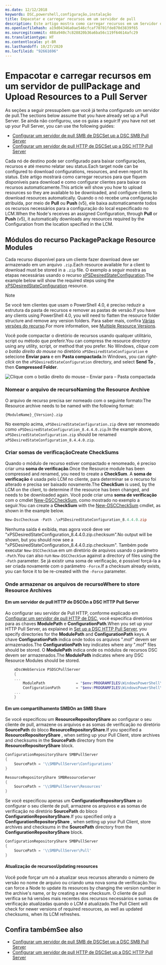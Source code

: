 ```yaml
---
ms.date: 12/12/2018
keywords: DSC,powershell,configuração,instalação
title: Empacotar e carregar recursos em um servidor de pull
description: Este artigo mostra como carregar recursos em um Servidor de Pull para que eles possam ser baixados pelas configurações nos nós gerenciados pela DSC.
ms.openlocfilehash: a19d04346a0ae546cfcaf70701fde870d3839f65
ms.sourcegitcommit: 488a940c7c828820b36a6ba56c119f64614afc29
ms.translationtype: HT
ms.contentlocale: pt-BR
ms.lasthandoff: 10/27/2020
ms.locfileid: "92661696"
---
```

# <a name="package-and-upload-resources-to-a-pull-server"></a><span data-ttu-id="40c0c-104">Empacotar e carregar recursos em um servidor de pull</span><span class="sxs-lookup"><span data-stu-id="40c0c-104">Package and Upload Resources to a Pull Server</span></span>

<span data-ttu-id="40c0c-105">As seções a seguir pressupõem que você já tenha configurado um servidor de pull.</span><span class="sxs-lookup"><span data-stu-id="40c0c-105">The sections below assume that you have already set up a Pull Server.</span></span> <span data-ttu-id="40c0c-106">Se ainda não configurou, use os guias a seguir:</span><span class="sxs-lookup"><span data-stu-id="40c0c-106">If you have not set up your Pull Server, you can use the following guides:</span></span>

- [<span data-ttu-id="40c0c-107">Configurar um servidor de pull SMB de DSC</span><span class="sxs-lookup"><span data-stu-id="40c0c-107">Set up a DSC SMB Pull Server</span></span>](pullServerSmb.md)
- [<span data-ttu-id="40c0c-108">Configurar um servidor de pull HTTP de DSC</span><span class="sxs-lookup"><span data-stu-id="40c0c-108">Set up a DSC HTTP Pull Server</span></span>](pullServer.md)

<span data-ttu-id="40c0c-109">Cada nó de destino pode ser configurado para baixar configurações, recursos e até mesmo relatar seu status.</span><span class="sxs-lookup"><span data-stu-id="40c0c-109">Each target node can be configured to download configurations, resources, and even report its status.</span></span> <span data-ttu-id="40c0c-110">Este artigo mostrará como carregar recursos para que fiquem disponíveis para download e como configurar clientes para baixar os recursos automaticamente.</span><span class="sxs-lookup"><span data-stu-id="40c0c-110">This article will show you how to upload resources so they are available to be downloaded, and configure clients to download resources automatically.</span></span> <span data-ttu-id="40c0c-111">Quando o nó recebe uma configuração atribuída, por meio de **Pull** ou **Push** (v5), ele baixa automaticamente todos os recursos necessários para a configuração do local especificado no LCM.</span><span class="sxs-lookup"><span data-stu-id="40c0c-111">When the Node's receives an assigned Configuration, through **Pull** or **Push** (v5), it automatically downloads any resources required by the Configuration from the location specified in the LCM.</span></span>

## <a name="package-resource-modules"></a><span data-ttu-id="40c0c-112">Módulos do recurso Package</span><span class="sxs-lookup"><span data-stu-id="40c0c-112">Package Resource Modules</span></span>

<span data-ttu-id="40c0c-113">Cada recurso disponível para um cliente fazer download deve ser armazenado em um arquivo `.zip`.</span><span class="sxs-lookup"><span data-stu-id="40c0c-113">Each resource available for a client to download must be stored in a `.zip` file.</span></span> <span data-ttu-id="40c0c-114">O exemplo a seguir mostra as etapas necessárias usando o recurso [xPSDesiredStateConfiguration](https://www.powershellgallery.com/packages/xPSDesiredStateConfiguration/8.4.0.0).</span><span class="sxs-lookup"><span data-stu-id="40c0c-114">The example below will show the required steps using the [xPSDesiredStateConfiguration](https://www.powershellgallery.com/packages/xPSDesiredStateConfiguration/8.4.0.0) resource.</span></span>

> [!NOTE]
> <span data-ttu-id="40c0c-115">Se você tem clientes que usam o PowerShell 4.0, é preciso reduzir a estrutura da pasta de recursos e remover as pastas de versão.</span><span class="sxs-lookup"><span data-stu-id="40c0c-115">If you have any clients using PowerShell 4.0, you will need to flatten the resource folder structure and remove any version folders.</span></span> <span data-ttu-id="40c0c-116">Para saber mais, confira [Várias versões do recurso](../configurations/import-dscresource.md#multiple-resource-versions).</span><span class="sxs-lookup"><span data-stu-id="40c0c-116">For more information, see [Multiple Resource Versions](../configurations/import-dscresource.md#multiple-resource-versions).</span></span>

<span data-ttu-id="40c0c-117">Você pode compactar o diretório de recursos usando qualquer utilitário, script ou método que preferir.</span><span class="sxs-lookup"><span data-stu-id="40c0c-117">You can compress the resource directory using any utility, script, or method that you prefer.</span></span> <span data-ttu-id="40c0c-118">No Windows, _clique com o botão direito do mouse_ no diretório `xPSDesiredStateConfiguration` e selecione **Enviar para** e em **Pasta compactada**.</span><span class="sxs-lookup"><span data-stu-id="40c0c-118">In Windows, you can _right-click_ on the `xPSDesiredStateConfiguration` directory, and select **Send To** , then **Compressed Folder**.</span></span>

![Clique com o botão direito do mouse – Enviar para – Pasta compactada](media/package-upload-resources/right-click.gif)

### <a name="naming-the-resource-archive"></a><span data-ttu-id="40c0c-120">Nomear o arquivo de recurso</span><span class="sxs-lookup"><span data-stu-id="40c0c-120">Naming the Resource Archive</span></span>

<span data-ttu-id="40c0c-121">O arquivo de recurso precisa ser nomeado com o seguinte formato:</span><span class="sxs-lookup"><span data-stu-id="40c0c-121">The Resource archive needs to be named with the following format:</span></span>

```
{ModuleName}_{Version}.zip
```

<span data-ttu-id="40c0c-122">No exemplo acima, `xPSDesiredStateConfiguration.zip` deve ser renomeado como `xPSDesiredStateConfiguration_8.4.4.0.zip`.</span><span class="sxs-lookup"><span data-stu-id="40c0c-122">In the example above, `xPSDesiredStateConfiguration.zip` should be renamed `xPSDesiredStateConfiguration_8.4.4.0.zip`.</span></span>

### <a name="create-checksums"></a><span data-ttu-id="40c0c-123">Criar somas de verificação</span><span class="sxs-lookup"><span data-stu-id="40c0c-123">Create CheckSums</span></span>

<span data-ttu-id="40c0c-124">Quando o módulo de recurso estiver compactado e renomeado, é preciso criar uma **soma de verificação**.</span><span class="sxs-lookup"><span data-stu-id="40c0c-124">Once the Resource module has been compressed and renamed, you need to create a **CheckSum**.</span></span> <span data-ttu-id="40c0c-125">A **soma de verificação** é usada pelo LCM no cliente, para determinar se o recurso foi alterado e precisa ser baixado novamente.</span><span class="sxs-lookup"><span data-stu-id="40c0c-125">The **CheckSum** is used, by the LCM on the client, to determine if the resource has been changed, and needs to be downloaded again.</span></span> <span data-ttu-id="40c0c-126">Você pode criar uma **soma de verificação** com o cmdlet [New-DSCCheckSum](/powershell/module/PSDesiredStateConfiguration/New-DSCCheckSum), como mostrado no exemplo a seguir.</span><span class="sxs-lookup"><span data-stu-id="40c0c-126">You can create a **CheckSum** with the [New-DSCCheckSum](/powershell/module/PSDesiredStateConfiguration/New-DSCCheckSum) cmdlet, as shown in the example below.</span></span>

```powershell
New-DscChecksum -Path .\xPSDesiredStateConfiguration_8.4.4.0.zip
```

<span data-ttu-id="40c0c-127">Nenhuma saída é exibida, mas agora você deve ver "xPSDesiredStateConfiguration_8.4.4.0.zip.checksum".</span><span class="sxs-lookup"><span data-stu-id="40c0c-127">No output will be shown, but you should now see a "xPSDesiredStateConfiguration_8.4.4.0.zip.checksum".</span></span> <span data-ttu-id="40c0c-128">Também pode executar `New-DSCCheckSum` em um diretório de arquivos usando o parâmetro `-Path`.</span><span class="sxs-lookup"><span data-stu-id="40c0c-128">You can also run `New-DSCCheckSum` against a directory of files using the `-Path` parameter.</span></span> <span data-ttu-id="40c0c-129">Se já existir uma soma de verificação, é possível forçá-la a ser criada novamente com o parâmetro `-Force`.</span><span class="sxs-lookup"><span data-stu-id="40c0c-129">If a checksum already exists, you can force it to be re-created with the `-Force` parameter.</span></span>

### <a name="where-to-store-resource-archives"></a><span data-ttu-id="40c0c-130">Onde armazenar os arquivos de recurso</span><span class="sxs-lookup"><span data-stu-id="40c0c-130">Where to store Resource Archives</span></span>

#### <a name="on-a-dsc-http-pull-server"></a><span data-ttu-id="40c0c-131">Em um servidor de pull HTTP de DSC</span><span class="sxs-lookup"><span data-stu-id="40c0c-131">On a DSC HTTP Pull Server</span></span>

<span data-ttu-id="40c0c-132">Ao configurar seu servidor de Pull HTTP, conforme explicado em [Configurar um servidor de pull HTTP de DSC](pullServer.md), você especifica diretórios para as chaves **ModulePath** e **ConfigurationPath**.</span><span class="sxs-lookup"><span data-stu-id="40c0c-132">When you set up your HTTP Pull Server, as explained in [Set up a DSC HTTP Pull Server](pullServer.md), you specify directories for the **ModulePath** and **ConfigurationPath** keys.</span></span> <span data-ttu-id="40c0c-133">A chave **ConfigurationPath** indica onde todos os arquivos ".mof" devem ser armazenados.</span><span class="sxs-lookup"><span data-stu-id="40c0c-133">The **ConfigurationPath** key indicates where any ".mof" files should be stored.</span></span> <span data-ttu-id="40c0c-134">O **ModulePath** indica onde os módulos de recursos DSC devem ser armazenados.</span><span class="sxs-lookup"><span data-stu-id="40c0c-134">The **ModulePath** indicates where any DSC Resource Modules should be stored.</span></span>

```powershell
    xDscWebService PSDSCPullServer
    {
    ...
        ModulePath              = "$env:PROGRAMFILES\WindowsPowerShell\DscService\Modules"
        ConfigurationPath       = "$env:PROGRAMFILES\WindowsPowerShell\DscService\Configuration"
    ...
    }

```

#### <a name="on-an-smb-share"></a><span data-ttu-id="40c0c-135">Em um compartilhamento SMB</span><span class="sxs-lookup"><span data-stu-id="40c0c-135">On an SMB Share</span></span>

<span data-ttu-id="40c0c-136">Se você especificou um **ResourceRepositoryShare** ao configurar o seu cliente de pull, armazene os arquivos e as somas de verificação no diretório **SourcePath** do bloco **ResourceRepositoryShare**.</span><span class="sxs-lookup"><span data-stu-id="40c0c-136">If you specified a **ResourceRepositoryShare** , when setting up your Pull Client, store archives and checksums in the **SourcePath** directory from the **ResourceRepositoryShare** block.</span></span>

```powershell
ConfigurationRepositoryShare SMBPullServer
{
    SourcePath = '\\SMBPullServer\Configurations'
}

ResourceRepositoryShare SMBResourceServer
{
    SourcePath = '\\SMBPullServer\Resources'
}
```

<span data-ttu-id="40c0c-137">Se você especificou apenas um **ConfigurationRepositoryShare** ao configurar o seu cliente de pull, armazene os arquivos e as somas de verificação no diretório **SourcePath** do bloco **ConfigurationRepositoryShare**.</span><span class="sxs-lookup"><span data-stu-id="40c0c-137">If you specified only a **ConfigurationRepositoryShare** , when setting up your Pull Client, store archives and checksums in the **SourcePath** directory from the **ConfigurationRepositoryShare** block.</span></span>

```powershell
ConfigurationRepositoryShare SMBPullServer
{
    SourcePath = '\\SMBPullServer\Pull'
}
```

#### <a name="updating-resources"></a><span data-ttu-id="40c0c-138">Atualização de recursos</span><span class="sxs-lookup"><span data-stu-id="40c0c-138">Updating resources</span></span>

<span data-ttu-id="40c0c-139">Você pode forçar um nó a atualizar seus recursos alterando o número de versão no nome de arquivo ou criando uma nova soma de verificação.</span><span class="sxs-lookup"><span data-stu-id="40c0c-139">You can force a Node to update its resources by changing the version number in the archive's name, or by creating a new checksum.</span></span> <span data-ttu-id="40c0c-140">O cliente de pull verifica se há versões mais recentes dos recursos necessários e somas de verificação atualizadas quando o LCM é atualizado.</span><span class="sxs-lookup"><span data-stu-id="40c0c-140">The Pull Client will check for newer versions of required resources, as well as updated checksums, when its LCM refreshes.</span></span>

## <a name="see-also"></a><span data-ttu-id="40c0c-141">Confira também</span><span class="sxs-lookup"><span data-stu-id="40c0c-141">See also</span></span>

- [<span data-ttu-id="40c0c-142">Configurar um servidor de pull SMB de DSC</span><span class="sxs-lookup"><span data-stu-id="40c0c-142">Set up a DSC SMB Pull Server</span></span>](pullServerSmb.md)
- [<span data-ttu-id="40c0c-143">Configurar um servidor de pull HTTP de DSC</span><span class="sxs-lookup"><span data-stu-id="40c0c-143">Set up a DSC HTTP Pull Server</span></span>](pullServer.md)

